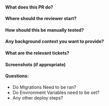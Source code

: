 #### What does  this PR do?
#### Where should the reviewer start?
#### How should this be manually tested?
#### Any background context you want to provide?
#### What are the relevant tickets?
#### Screenshots (if appropriate)
#### Questions:
  - Do Migrations Need to be ran? 
  - Do Environment Variables need to be set? 
  - Any other deploy steps? 

